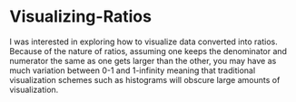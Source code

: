 # Visualizing-Ratios
I was interested in exploring how to visualize data converted into ratios. Because of the nature of ratios, assuming one keeps the denominator and numerator the same as one gets larger than the other, you may have as much variation between 0-1 and 1-infinity meaning that traditional visualization schemes such as histograms will obscure large amounts of visualization. 
